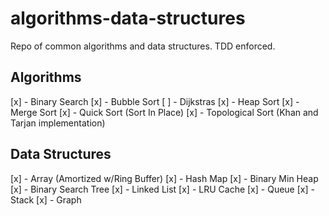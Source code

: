 # algorithms-data-structures

Repo of common algorithms and data structures. TDD enforced.

## Algorithms

[x] - Binary Search
[x] - Bubble Sort
[ ] - Dijkstras
[x] - Heap Sort
[x] - Merge Sort
[x] - Quick Sort (Sort In Place)
[x] - Topological Sort (Khan and Tarjan implementation)


## Data Structures

[x] - Array (Amortized w/Ring Buffer)
[x] - Hash Map
[x] - Binary Min Heap
[x] - Binary Search Tree
[x] - Linked List
[x] - LRU Cache
[x] - Queue
[x] - Stack
[x] - Graph
